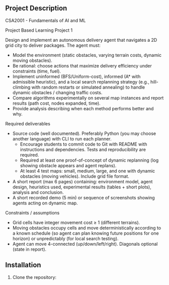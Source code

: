## Project Description
CSA2001 - Fundamentals of AI and ML

Project Based Learning
Project 1

Design and implement an autonomous delivery agent that navigates a 2D grid city to deliver packages. The agent must:
- Model the environment (static obstacles, varying terrain costs, dynamic moving obstacles).
- Be rational: choose actions that maximize delivery efficiency under constraints (time, fuel).
- Implement uninformed (BFS/Uniform-cost), informed (A* with admissible heuristic), and a local search replanning strategy (e.g., hill-climbing with random restarts or simulated annealing) to handle dynamic obstacles / changing traffic costs.
- Compare algorithms experimentally on several map instances and report results (path cost, nodes expanded, time).
- Provide analysis describing when each method performs better and why.

Required deliverables
- Source code (well documented). Preferably Python (you may choose another language) with CLI to run each planner.
  - Encourage students to commit code to Git with README with instructions and dependencies. Tests and reproducibility are required.
  - Required at least one proof-of-concept of dynamic replanning (log showing obstacle appears and agent replans).
  - At least 4 test maps: small, medium, large, and one with dynamic obstacles (moving vehicles). Include grid file format.
- A short report (max 6 pages) containing: environment model, agent design, heuristics used, experimental results (tables + short plots), analysis and conclusion.
- A short recorded demo (5 min) or sequence of screenshots showing agents acting on dynamic map.

Constraints / assumptions
- Grid cells have integer movement cost ≥ 1 (different terrains).
- Moving obstacles occupy cells and move deterministically according to a known schedule (so agent can plan knowing future positions for one horizon) or unpredictably (for local search testing).
- Agent can move 4-connected (up/down/left/right). Diagonals optional (state in report).

## Installation
1. Clone the repository:
